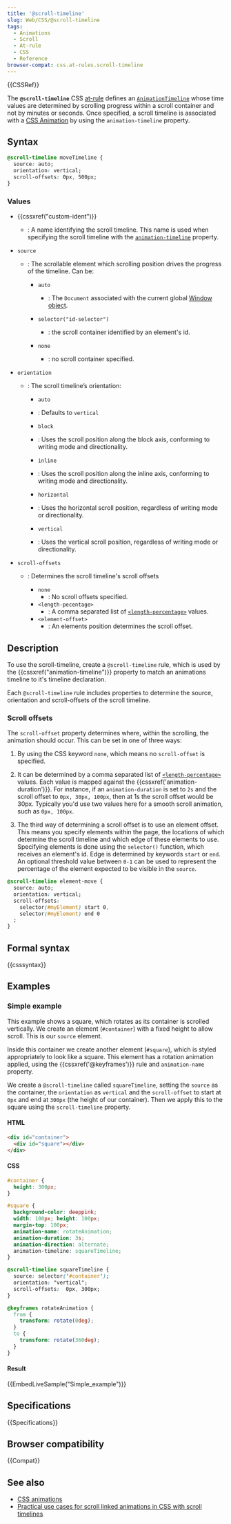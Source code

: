 ```yaml
---
title: '@scroll-timeline'
slug: Web/CSS/@scroll-timeline
tags:
  - Animations
  - Scroll
  - At-rule
  - CSS
  - Reference
browser-compat: css.at-rules.scroll-timeline
---
```

{{CSSRef}}

The **`@scroll-timeline`** CSS [at-rule](/en-US/docs/Web/CSS/At-rule) defines an [`AnimationTimeline`](/en-US/docs/Web/API/AnimationTimeline) whose time values are determined by scrolling progress within a scroll container and not by minutes or seconds. Once specified, a scroll timeline is associated with a [CSS Animation](/en-US/docs/Web/CSS/CSS_Animations) by using the `animation-timeline` property.

## Syntax

```css
@scroll-timeline moveTimeline {
  source: auto;
  orientation: vertical;
  scroll-offsets: 0px, 500px;
}
```

### Values

- {{cssxref("custom-ident")}}

  - : A name identifying the scroll timeline. This name is used when specifying the scroll timeline with the [`animation-timeline`](/en-US/docs/Web/CSS/animation-timeline) property.

- `source`

  - : The scrollable element which scrolling position drives the progress of the timeline. Can be:

    - `auto`
      - : The `Document` associated with the current global [Window object](/en-US/docs/Web/API/Window).

    - `selector("id-selector")`
      - : the scroll container identified by an element's id.

    - `none`
      - : no scroll container specified.

- `orientation`

  - : The scroll timeline’s orientation:

	  - `auto`
      - : Defaults to `vertical`

	  - `block`
      - : Uses the scroll position along the block axis, conforming to writing mode and directionality.

	  - `inline`
      - : Uses the scroll position along the inline axis, conforming to writing mode and directionality.

	  - `horizontal`
      - : Uses the horizontal scroll position, regardless of writing mode or directionality.

	  - `vertical`
      - : Uses the vertical scroll position, regardless of writing mode or directionality.

- `scroll-offsets` 
  - : Determines the scroll timeline's scroll offsets

    - `none`
      - : No scroll offsets specified.
    - `<length-pecentage>`
      - : A comma separated list of [`<length-percentage>`](/en-US/docs/Web/CSS/length-percentage) values.
    - `<element-offset>`
      - : An elements position determines the scroll offset.

## Description

To use the scroll-timeline, create a `@scroll-timeline` rule, which is used by the {{cssxref("animation-timeline")}} property to match an animations timeline to it's timeline declaration.

Each `@scroll-timeline` rule includes properties to determine the source, orientation and scroll-offsets of the scroll timeline. 

### Scroll offsets

The `scroll-offset` property determines where, within the scrolling, the animation should occur. This can be set in one of three ways:

1. By using the CSS keyword `none`, which means no `scroll-offset` is specified.

2. It can be determined by a comma separated list of [`<length-percentage>`](/en-US/docs/Web/CSS/length-percentage) values. Each value is mapped against the {{cssxref('animation-duration')}}. For instance, if an `animation-duration` is set to `2s` and the scroll offset to `0px, 30px, 100px`, then at 1s the scroll offset would be 30px. Typically you'd use two values here for a smooth scroll animation, such as `0px, 100px`.

3. The third way of determining a scroll offset is to use an element offset. This means you specify elements within the page, the locations of which determine the scroll timeline and which edge of these elements to use. Specifying elements is done using the `selector()` function, which receives an element's id. Edge is determined by keywords `start` or `end`. An optional threshold value between `0-1` can be used to represent the percentage of the element expected to be visible in the `source`.

```css
@scroll-timeline element-move {
  source: auto;
  orientation: vertical;
  scroll-offsets:
    selector(#myElement) start 0,
    selector(#myElement) end 0
  ;
}
```

## Formal syntax

{{csssyntax}}

## Examples

### Simple example

This example shows a square, which rotates as its container is scrolled vertically. We create an element (`#container`) with a fixed height to allow scroll. This is our `source` element.

Inside this container we create another element (`#square`), which is styled appropriately to look like a square. This element has a rotation animation applied, using the {{cssxref('@keyframes')}} rule and `animation-name` property.

We create a `@scroll-timeline` called `squareTimeline`, setting the `source` as the container, the `orientation` as `vertical` and the `scroll-offset` to start at `0px` and end at `300px` (the height of our container). Then we apply this to the square using the `scroll-timeline` property.

#### HTML

```html
<div id="container">
  <div id="square"></div>
</div>
```

#### CSS

```css
#container {
  height: 300px;
}

#square {
  background-color: deeppink;
  width: 100px; height: 100px;
  margin-top: 100px;
  animation-name: rotateAnimation;
  animation-duration: 3s;
  animation-direction: alternate;
  animation-timeline: squareTimeline;
}

@scroll-timeline squareTimeline {
  source: selector('#container');
  orientation: "vertical";
  scroll-offsets:  0px, 300px;
}

@keyframes rotateAnimation {
  from {
    transform: rotate(0deg);
  }
  to {
    transform: rotate(360deg);
  }
}
```

#### Result

{{EmbedLiveSample("Simple_example")}}

## Specifications

{{Specifications}}

## Browser compatibility

{{Compat}}

## See also

- [CSS animations](/en-US/docs/Web/CSS/CSS_Animations)
- [Practical use cases for scroll linked animations in CSS with scroll timelines](https://css-tricks.com/practical-use-cases-for-scroll-linked-animations-in-css-with-scroll-timelines/)
